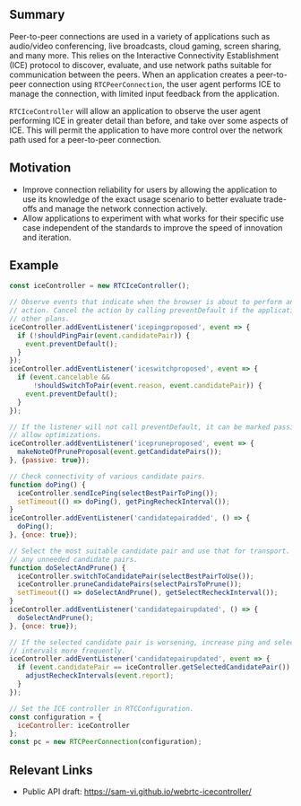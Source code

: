 ## Summary

Peer-to-peer connections are used in a variety of applications such as audio/video conferencing, live broadcasts, cloud gaming, screen sharing, and many more. This relies on the Interactive Connectivity Establishment (ICE) protocol to discover, evaluate, and use network paths suitable for communication between the peers. When an application creates a peer-to-peer connection using `RTCPeerConnection`, the user agent performs ICE to manage the connection, with limited input feedback from the application.

`RTCIceController` will allow an application to observe the user agent performing ICE in greater detail than before, and take over some aspects of ICE. This will permit the application to have more control over the network path used for a peer-to-peer connection.

## Motivation

- Improve connection reliability for users by allowing the application to use its knowledge of the exact usage scenario to better evaluate trade-offs and manage the network connection actively.
- Allow applications to experiment with what works for their specific use case independent of the standards to improve the speed of innovation and iteration.

## Example

```javascript
const iceController = new RTCIceController();

// Observe events that indicate when the browser is about to perform an ICE
// action. Cancel the action by calling preventDefault if the application has
// other plans.
iceController.addEventListener('icepingproposed', event => {
  if (!shouldPingPair(event.candidatePair)) {
    event.preventDefault();
  }
});
iceController.addEventListener('iceswitchproposed', event => {
  if (event.cancelable &&
      !shouldSwitchToPair(event.reason, event.candidatePair)) {
    event.preventDefault();
  }
});

// If the listener will not call preventDefault, it can be marked passive to
// allow optimizations.
iceController.addEventListener('icepruneproposed', event => {
  makeNoteOfPruneProposal(event.getCandidatePairs());
}, {passive: true});

// Check connectivity of various candidate pairs.
function doPing() {
  iceController.sendIcePing(selectBestPairToPing());
  setTimeout(() => doPing(), getPingRecheckInterval());
}
iceController.addEventListener('candidatepairadded', () => {
  doPing();
}, {once: true});

// Select the most suitable candidate pair and use that for transport. Prune
// any unneeded candidate pairs.
function doSelectAndPrune() {
  iceController.switchToCandidatePair(selectBestPairToUse());
  iceController.pruneCandidatePairs(selectPairsToPrune());
  setTimeout(() => doSelectAndPrune(), getSelectRecheckInterval());
}
iceController.addEventListener('candidatepairupdated', () => {
  doSelectAndPrune();
}, {once: true});

// If the selected candidate pair is worsening, increase ping and select
// intervals more frequently.
iceController.addEventListener('candidatepairupdated', event => {
  if (event.candidatePair == iceController.getSelectedCandidatePair()) {
    adjustRecheckIntervals(event.report);
  }
});

// Set the ICE controller in RTCConfiguration.
const configuration = {
  iceController: iceController
};
const pc = new RTCPeerConnection(configuration);
```

## Relevant Links

- Public API draft: https://sam-vi.github.io/webrtc-icecontroller/
